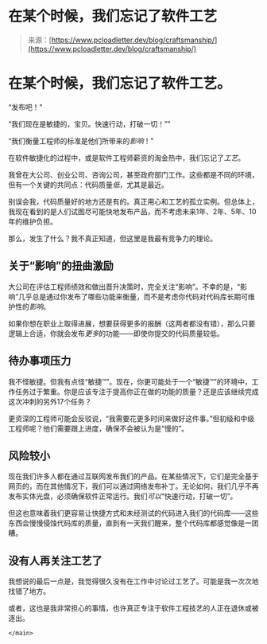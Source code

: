 <!--yml

分类：未分类

date: 2024-05-27 14:38:55

-->

# 在某个时候，我们忘记了软件工艺

> 来源：[https://www.pcloadletter.dev/blog/craftsmanship/](https://www.pcloadletter.dev/blog/craftsmanship/)

<main id="skip">

# 在某个时候，我们忘记了软件工艺。

“发布吧！”

“我们现在是敏捷的，宝贝。快速行动，打破一切！”"

“我们衡量工程师的标准是他们所带来的*影响*！”

在软件敏捷化的过程中，或是软件工程师薪资的淘金热中，我们忘记了*工艺*。

我曾在大公司、创业公司、咨询公司，甚至政府部门工作。这些都是不同的环境，但有一个关键的共同点：代码质量*低*，尤其是最近。

别误会我，代码质量好的地方还是有的。真正用心和工艺的孤立实例。但总体上，我现在看到的是人们试图尽可能快地发布产品，而不考虑未来1年、2年、5年、10年的维护负担。

那么，发生了什么？我不真正知道，但这里是我最有竞争力的理论。

## 关于“影响”的扭曲激励

大公司在评估工程师绩效和做出晋升决策时，完全关注“影响”。不幸的是，“影响”几乎总是通过你发布了哪些功能来衡量，而不是考虑你代码对代码库长期可维护性的*影响*。

如果你想在职业上取得进展，想要获得更多的报酬（这两者都没有错），那么只要逻辑上合适，你就会发布*更多*的功能——即使你提交的代码质量较低。

## 待办事项压力

我不怪敏捷。但我有点怪“敏捷™”。现在，你更可能处于一个“敏捷™”的环境中，工作任务过于繁重。你是应该专注于提高你正在做的功能的质量？还是应该继续完成这次冲刺的另外17个任务？

更资深的工程师可能会反驳说，“我需要花更多时间来做好这件事。”但初级和中级工程师呢？他们需要跟上进度，确保不会被认为是“慢的”。

## 风险较小

现在我们许多人都在通过互联网发布我们的产品。在某些情况下，它们是完全基于网页的，而在其他情况下，我们可以通过网络发布补丁。无论如何，我们几乎不再发布实体光盘，必须确保软件正常运行。我们*可以*“快速行动，打破一切”。

但这也意味着我们更容易让快捷方式和未经测试的代码进入我们的代码库——这些东西会慢慢侵蚀代码库的质量，直到有一天我们醒来，整个代码库都感觉像是一团糟。

## 没有人再关注工艺了

我想说的最后一点是，我觉得很久没有在工作中讨论过工艺了。可能是我一次次地找错了地方。

或者，这也是我非常担心的事情，也许真正专注于软件工程技艺的人正在退休或被逐出。

`</main>`
